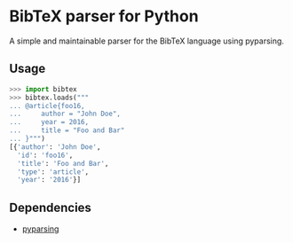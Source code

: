 # BibTeX parser for Python

A simple and maintainable parser for the BibTeX language using pyparsing.


## Usage

```python
>>> import bibtex
>>> bibtex.loads("""
... @article{foo16,
...     author = "John Doe",
...     year = 2016,
...     title = "Foo and Bar"
... }""")
[{'author': 'John Doe',
  'id': 'foo16',
  'title': 'Foo and Bar',
  'type': 'article',
  'year': '2016'}]
```


## Dependencies

* [pyparsing](http://pyparsing.wikispaces.com/)

